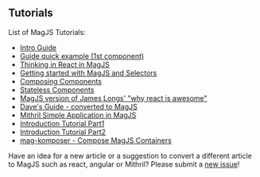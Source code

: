## Tutorials

List of MagJS Tutorials:

- [Intro Guide](//github.com/magnumjs/mag.js/blob/master/examples/tutorials/build-with-magjs-tutorial.md)
- [Guide quick example (1st component)](http://rawgit.com/magnumjs/mag.js/master/examples/tutorials/guide-quick-example.html)
- [Thinking in React in MagJS](https://github.com/magnumjs/mag.js/blob/master/examples/tutorials/thinking-in-react-in-magjs.md)
- [Getting started with  MagJS and Selectors](https://github.com/magnumjs/mag.js/blob/master/examples/tutorials/getting-started-magjs-selectors.md)
- [Composing Components](//github.com/magnumjs/mag.js/blob/master/examples/tutorials/compositional-inheritance.md)
- [Stateless Components](https://github.com/magnumjs/mag.js/blob/master/examples/tutorials/stateless-components.md)
- [MagJS version of James Longs' "why react is awesome"](http://rawgit.com/magnumjs/mag.js/master/examples/tutorials/james-awesome.html)
- [Dave's Guide - converted to MagJS](http://rawgit.com/magnumjs/mag.js/master/examples/tutorials/daves-guide.html)
- [Mithril Simple Application in MagJS](https://github.com/magnumjs/mag.js/blob/master/examples/tutorials/simple-application.md)
- [Introduction Tutorial Part1](//github.com/magnumjs/mag.js/blob/master/examples/tutorials/intro-part1.md)
- [Introduction Tutorial Part2](//github.com/magnumjs/mag.js/blob/master/examples/tutorials/intro-part2.md)
- [mag-komposer - Compose MagJS Containers](//github.com/magnumjs/mag.js/blob/master/examples/tutorials/mag-komposer.md)


Have an idea for a new article or a suggestion to convert a different article to MagJS such as react, angular or Mithril?
Please submit a <a href="https://github.com/magnumjs/mag.js/issues/new">new issue</a>!
